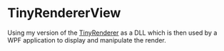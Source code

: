 # TinyRendererView
Using my version of the [TinyRenderer](https://github.com/ssloy/tinyrenderer) as a DLL which is then used by a WPF application to display and manipulate the render.
